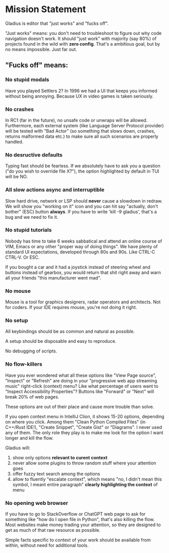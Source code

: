 # Mission Statement

Gladius is editor that "just works" and "fucks off".

"Just works" means: you don't need to troubleshoot to figure out why code navigation doesn't work. It should "just work"
with majority (say 80%) of projects found in the wild with **zero config**. That's a ambitious goal, but by no means
impossible. Just far out.

## "Fucks off" means:

### No stupid modals

Have you played Settlers 2? In 1996 we had a UI that keeps you informed without being annoying. Because UX in video
games is taken seriously.

### No crashes

In RC1 (far in the future), no unsafe code or unwraps will be allowed. Furthermore, each external system (like Language
Server Protocol provider) will be tested with "Bad Actor" (so something that slows down, crashes, returns malformed data
etc.) to make sure all such scenarios are properly handled.

### No desructive defaults

Typing fast should be fearless. If we absolutely have to ask you a question ("do you wish to override file X?"), the
option highlighted by default in TUI will be NO.

### All slow actions async and interruptible

Slow hard drive, network or LSP should **never** cause a slowdown in redraw. We will show you "working on it" icon and
you can hit say "actually, don't bother" (ESC) button **always**. If you have to write 'kill -9 gladius', that's a bug
and we need to fix it.

### No stupid tutorials

Nobody has time to take 6 weeks sabbatical and attend an online course of VIM, Emacs or any other "proper way of doing
things". We have plenty of standard UI expectations, developed through 80s and 90s. Like CTRL-C CTRL-V. Or ESC.

If you bought a car and it had a joystick instead of steering wheel and buttons instead of gearbox, you would return
that shit right away and warn all your friends "this manufacturer went mad".

### No mouse

Mouse is a tool for graphics designers, radar operators and architects. Not for coders. If your IDE requires mouse,
you're not doing it right.

### No setup

All keybindings should be as common and natural as possible.

A setup should be disposable and easy to reproduce.

No debugging of scripts.

### No flow-killers

Have you ever wondered what all these options like "View Page source", "Inspect" or "Refresh" are doing in your
"progressive web app streaming music" right-click (context) menu?
Like what percentage of users want to "Inspect Accessibility Properties"? Buttons like "Forward" or "Next" will break
20% of web pages.

These options are out of their place and cause more trouble than solve.

If you open context menu in IntelliJ Clion, it shows 15-20 options, depending on where you click. Among them "Clean
Python Compiled Files" (in C++/Rust IDE!), "Create Snippet", "Create Gist" or "Diagrams". I never used any of them. The
only
role they play is to
make me look for the option I want longer and kill the flow.

Gladius will:

1) show only options **relevant to curent context**
2) never allow some plugins to throw random stuff where your attention goes
3) offer fuzzy text search among the options
4) allow to fluently "escalate context", which means "no, I didn't mean this symbol, I meant entire paragraph" **clearly
   highlighting the context** of menu

### No opening web browser

If you have to go to StackOverflow or ChatGPT web page to ask for something like "how do I open file in Python", that's
also killing the flow. Most websites make money trading your attention, so they are designed to get as much of that raw
resource as possible.

Simple facts specific to context of your work should be available from within, without need for additional tools.